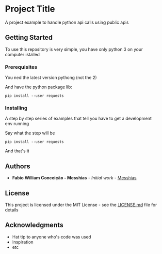 # Project Title

A project example to handle python api calls using public apis

## Getting Started

To use this repository is very simple, you have only python 3 on your computer istalled

### Prerequisites

You ned the latest version pythong (not the 2)

And have the python package lib:

```
pip install --user requests
```

### Installing

A step by step series of examples that tell you have to get a development env running

Say what the step will be

```
pip install --user requests
```


And that's it

## Authors

* **Fabio William Conceição - Messhias** - *Initial work* - [Messhias](https://github.com/Meshsias)

<!-- See also the list of [contributors](https://github.com/your/project/contributors) who participated in this project. -->

## License

This project is licensed under the MIT License - see the [LICENSE.md](LICENSE.md) file for details

## Acknowledgments

* Hat tip to anyone who's code was used
* Inspiration
* etc

